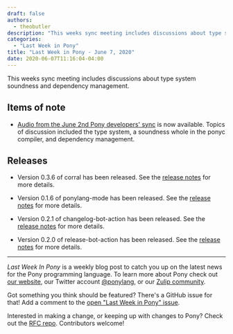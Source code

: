 ```yaml
---
draft: false
authors:
  - theobutler
description: "This weeks sync meeting includes discussions about type system soundness and dependency management."
categories:
  - "Last Week in Pony"
title: "Last Week in Pony - June 7, 2020"
date: 2020-06-07T11:16:04-04:00
---
```


This weeks sync meeting includes discussions about type system soundness and dependency management.
<!-- more -->

## Items of note

- [Audio from the June 2nd Pony developers' sync](https://sync-recordings.ponylang.io/r/2020_06_02.m4a) is now available. Topics of discussion included the type system, a soundness whole in the ponyc compiler, and dependency management.

## Releases

- Version 0.3.6 of corral has been released. See the [release notes](https://github.com/ponylang/corral/releases/tag/0.3.6) for more details.

- Version 0.1.6 of ponylang-mode has been released. See the [release notes](https://github.com/ponylang/ponylang-mode/releases/tag/0.1.6) for more details.

- Version 0.2.1 of changelog-bot-action has been released. See the [release notes](https://github.com/ponylang/changelog-bot-action/releases/tag/0.2.1) for more details.

- Version 0.2.0 of release-bot-action has been released. See the [release notes](https://github.com/ponylang/release-bot-action/releases/tag/0.2.0) for more details.

---

_Last Week In Pony_ is a weekly blog post to catch you up on the latest news for the Pony programming language. To learn more about Pony check out [our website](https://ponylang.io), our Twitter account [@ponylang](https://twitter.com/ponylang), or our [Zulip community](https://ponylang.zulipchat.com).

Got something you think should be featured? There's a GitHub issue for that! Add a comment to the [open "Last Week in Pony" issue](https://github.com/ponylang/ponylang.github.io/issues?q=is%3Aissue+is%3Aopen+label%3Alast-week-in-pony).

Interested in making a change, or keeping up with changes to Pony? Check out the [RFC repo](https://github.com/ponylang/rfcs). Contributors welcome!

